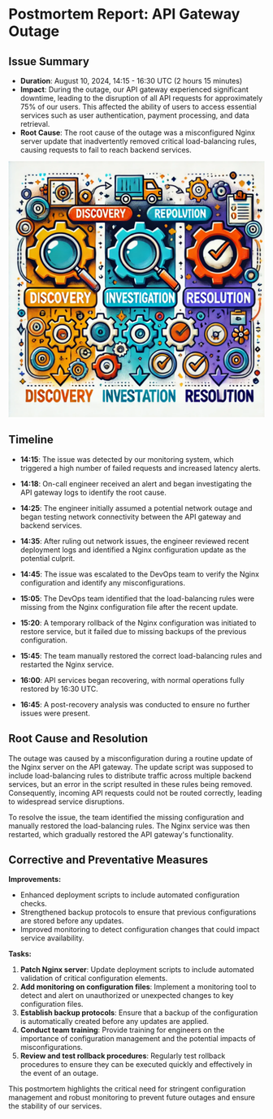 
# Postmortem Report: API Gateway Outage

## Issue Summary

- **Duration**: August 10, 2024, 14:15 - 16:30 UTC (2 hours 15 minutes)
- **Impact**: During the outage, our API gateway experienced significant downtime, leading to the disruption of all API requests for approximately 75% of our users. This affected the ability of users to access essential services such as user authentication, payment processing, and data retrieval.
- **Root Cause**: The root cause of the outage was a misconfigured Nginx server update that inadvertently removed critical load-balancing rules, causing requests to fail to reach backend services.

![System Architecture Diagram](postmorterm_technical.webp)

## Timeline

- **14:15**: The issue was detected by our monitoring system, which triggered a high number of failed requests and increased latency alerts.
  

- **14:18**: On-call engineer received an alert and began investigating the API gateway logs to identify the root cause.
- **14:25**: The engineer initially assumed a potential network outage and began testing network connectivity between the API gateway and backend services.
- **14:35**: After ruling out network issues, the engineer reviewed recent deployment logs and identified a Nginx configuration update as the potential culprit.
- **14:45**: The issue was escalated to the DevOps team to verify the Nginx configuration and identify any misconfigurations.
- **15:05**: The DevOps team identified that the load-balancing rules were missing from the Nginx configuration file after the recent update.


- **15:20**: A temporary rollback of the Nginx configuration was initiated to restore service, but it failed due to missing backups of the previous configuration.
- **15:45**: The team manually restored the correct load-balancing rules and restarted the Nginx service.
- **16:00**: API services began recovering, with normal operations fully restored by 16:30 UTC.
- **16:45**: A post-recovery analysis was conducted to ensure no further issues were present.


## Root Cause and Resolution

The outage was caused by a misconfiguration during a routine update of the Nginx server on the API gateway. The update script was supposed to include load-balancing rules to distribute traffic across multiple backend services, but an error in the script resulted in these rules being removed. Consequently, incoming API requests could not be routed correctly, leading to widespread service disruptions.

To resolve the issue, the team identified the missing configuration and manually restored the load-balancing rules. The Nginx service was then restarted, which gradually restored the API gateway's functionality.

## Corrective and Preventative Measures

**Improvements:**

- Enhanced deployment scripts to include automated configuration checks.
- Strengthened backup protocols to ensure that previous configurations are stored before any updates.
- Improved monitoring to detect configuration changes that could impact service availability.

**Tasks:**

1. **Patch Nginx server**: Update deployment scripts to include automated validation of critical configuration elements.
2. **Add monitoring on configuration files**: Implement a monitoring tool to detect and alert on unauthorized or unexpected changes to key configuration files.
3. **Establish backup protocols**: Ensure that a backup of the configuration is automatically created before any updates are applied.
4. **Conduct team training**: Provide training for engineers on the importance of configuration management and the potential impacts of misconfigurations.
5. **Review and test rollback procedures**: Regularly test rollback procedures to ensure they can be executed quickly and effectively in the event of an outage.


This postmortem highlights the critical need for stringent configuration management and robust monitoring to prevent future outages and ensure the stability of our services.
